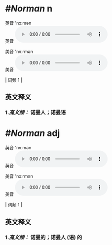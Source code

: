 # ***\#Norman*** n
英音 'nɔːmən  
英音
<audio src="./media/Norman-B.aac" controls="controls"></audio>

美音 'nɔːrmən  
美音
<audio src="./media/Norman.aac" controls="controls"></audio>



| 词频 1 |  

英文释义
---
### 1.*高义频：* **诺曼人；诺曼语**  


# ***\#Norman*** adj
英音 'nɔːmən  
英音
<audio src="./media/Norman-B.aac" controls="controls"></audio>

美音 'nɔːrmən  
美音
<audio src="./media/Norman.aac" controls="controls"></audio>



| 词频 1 |  

英文释义
---
### 1.*高义频：* **诺曼的；诺曼人 (语) 的**  



